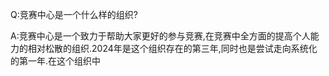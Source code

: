 Q:竞赛中心是一个什么样的组织?

A:竞赛中心是一个致力于帮助大家更好的参与竞赛,在竞赛中全方面的提高个人能力的相对松散的组织.2024年是这个组织存在的第三年,同时也是尝试走向系统化的第一年.在这个组织中